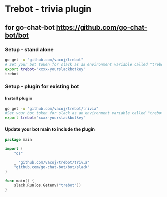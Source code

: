 # Trebot - trivia plugin
## for go-chat-bot https://github.com/go-chat-bot/bot

### Setup - stand alone

``` bash
go get -u "github.com/vacoj/trebot"
# Set your bot token for slack as an environment variable called "trebot"
export trebot="xxxx-yourslackbotkey"
trebot
```

### Setup - plugin for existing bot

#### Install plugin

``` bash
go get -u "github.com/vacoj/trebot/trivia"
#Set your bot token for slack as an environment variable called "trebot"
export trebot="xxxx-yourslackbotkey"
```

#### Update your bot main to include the plugin

``` go
package main

import (
	"os"

	_ "github.com/vacoj/trebot/trivia"
	"github.com/go-chat-bot/bot/slack"
)

func main() {
	slack.Run(os.Getenv("trebot"))
}
```